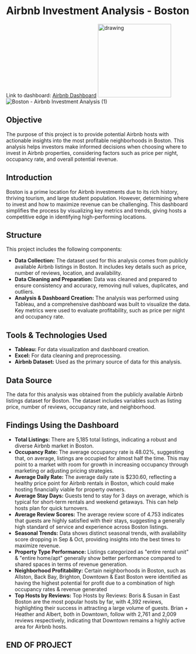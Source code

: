 # Airbnb Investment Analysis - Boston

Link to dashboard: [Airbnb Dashboard](https://public.tableau.com/app/profile/ribah.shaikh/viz/AirbnbInvestmentAnalysis-Boston/Boston-AirbnbInvestmentAnalysis)
<img src="https://github.com/user-attachments/assets/0e35ed12-8983-4509-beb6-3e90a22004b7" alt="drawing" style="width:200px;"/>
![Boston - Airbnb Investment Analysis (1)](https://github.com/user-attachments/assets/0e35ed12-8983-4509-beb6-3e90a22004b7)


## Objective
The purpose of this project is to provide potential Airbnb hosts with actionable insights into the most profitable neighborhoods in Boston.
This analysis helps investors make informed decisions when choosing where to invest in Airbnb properties, considering factors such as price per night, occupancy rate, and overall potential revenue.

 ## Introduction
Boston is a prime location for Airbnb investments due to its rich history, thriving tourism, and large student population.
However, determining where to invest and how to maximize revenue can be challenging. This dashboard simplifies the process by visualizing key metrics and trends, giving hosts a competitive edge in identifying high-performing locations.

## Structure
This project includes the following components:

- **Data Collection:** The dataset used for this analysis comes from publicly available Airbnb listings in Boston. It includes key details such as price, number of reviews, location, and availability.
- **Data Cleaning and Preparation:** Data was cleaned and prepared to ensure consistency and accuracy, removing null values, duplicates, and outliers.
- **Analysis & Dashboard Creation:** The analysis was performed using Tableau, and a comprehensive dashboard was built to visualize the data. Key metrics were used to evaluate profitability, such as price per night and occupancy rate.

## Tools & Technologies Used
- **Tableau:** For data visualization and dashboard creation.
- **Excel:** For data cleaning and preprocessing.
- **Airbnb Dataset:** Used as the primary source of data for this analysis.

## Data Source
The data for this analysis was obtained from the publicly available Airbnb listings dataset for Boston. The dataset includes variables such as listing price, number of reviews, occupancy rate, and neighborhood.

## Findings Using the Dashboard
- **Total Listings:** There are 5,185 total listings, indicating a robust and diverse Airbnb market in Boston.
- **Occupancy Rate:** The average occupancy rate is 48.02%, suggesting that, on average, listings are occupied for almost half the time. This may point to a market with room for growth in increasing occupancy through marketing or adjusting pricing strategies.
- **Average Daily Rate:** The average daily rate is $230.60, reflecting a healthy price point for Airbnb rentals in Boston, which could make hosting financially viable for property owners.
- **Average Stay Days:** Guests tend to stay for 3 days on average, which is typical for short-term rentals and weekend getaways. This can help hosts plan for quick turnovers.
- **Average Review Scores:** The average review score of 4.753 indicates that guests are highly satisfied with their stays, suggesting a generally high standard of service and experience across Boston listings.
- **Seasonal Trends:** Data shows distinct seasonal trends, with availability score dropping in Sep & Oct, providing insights into the best times to maximize revenue.
- **Property Type Performance:** Listings categorized as "entire rental unit" & "entire home/apt" generally show better performance compared to shared spaces in terms of revenue generation.
- **Neighborhood Profitability:** Certain neighborhoods in Boston, such as Allston, Back Bay, Brighton, Downtown & East Boston were identified as having the highest potential for profit due to a combination of high occupancy rates & revenue generated 
- **Top Hosts by Reviews:** Top Hosts by Reviews: Boris & Susan in East Boston are the most popular hosts by far, with 4,392 reviews, highlighting their success in attracting a large volume of guests. Brian + Heather and Albert, both in Downtown, follow with 2,761 and 2,009 reviews respectively, indicating that Downtown remains a highly active area for Airbnb hosts.



## END OF PROJECT
